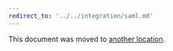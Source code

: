 ```yaml
---
redirect_to: '../../integration/saml.md'
---
```


This document was moved to [another location](../../integration/saml.md).

<!-- This redirect file can be deleted after 2021-06-15>. -->
<!-- Before deletion, see: https://docs.gitlab.com/ee/development/documentation/#move-or-rename-a-page -->
